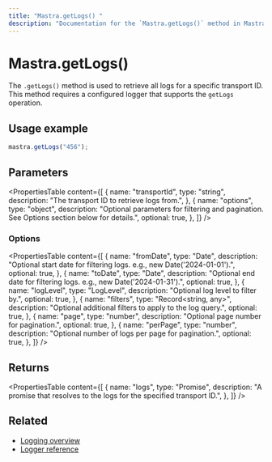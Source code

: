 ```yaml
---
title: "Mastra.getLogs() "
description: "Documentation for the `Mastra.getLogs()` method in Mastra, which retrieves all logs for a specific transport ID."
---
```


# Mastra.getLogs()

The `.getLogs()` method is used to retrieve all logs for a specific transport ID. This method requires a configured logger that supports the `getLogs` operation.

## Usage example

```typescript copy
mastra.getLogs("456");
```

## Parameters

<PropertiesTable
content={[
{
name: "transportId",
type: "string",
description: "The transport ID to retrieve logs from.",
},
{
name: "options",
type: "object",
description: "Optional parameters for filtering and pagination. See Options section below for details.",
optional: true,
},
]}
/>

### Options

<PropertiesTable
content={[
{
name: "fromDate",
type: "Date",
description: "Optional start date for filtering logs. e.g., new Date('2024-01-01').",
optional: true,
},
{
name: "toDate",
type: "Date",
description: "Optional end date for filtering logs. e.g., new Date('2024-01-31').",
optional: true,
},
{
name: "logLevel",
type: "LogLevel",
description: "Optional log level to filter by.",
optional: true,
},
{
name: "filters",
type: "Record<string, any>",
description: "Optional additional filters to apply to the log query.",
optional: true,
},
{
name: "page",
type: "number",
description: "Optional page number for pagination.",
optional: true,
},
{
name: "perPage",
type: "number",
description: "Optional number of logs per page for pagination.",
optional: true,
},
]}
/>

## Returns

<PropertiesTable
content={[
{
name: "logs",
type: "Promise<any>",
description: "A promise that resolves to the logs for the specified transport ID.",
},
]}
/>

## Related

- [Logging overview](/docs/observability/logging)
- [Logger reference](/docs/reference/observability/logging/pino-logger)

